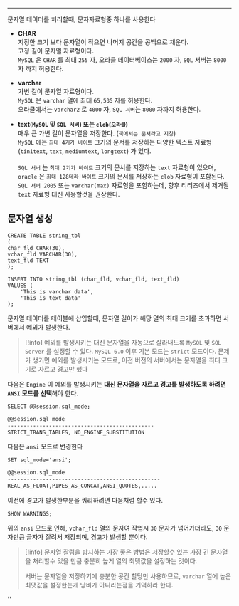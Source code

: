 
---

문자열 데이터를 처리할때, 문자자료형중 하나를 사용한다

- **CHAR**<br>지정한 크기 보다 문자열이 작으면 나머지 공간을 공백으로 채운다.<br>고정 길이 문자열 자료형이다.<br>`MySQL` 은 `CHAR` 를 최대 `255` 자, 오라클 데이터베이스는 `2000` 자, `SQL` 서버는 `8000` 자 까지 허용한다.

- **varchar**<br>가변 길이 문자열 자료형이다.<br>`MySQL` 은 `varchar` 열에 최대 `65,535` 자를 허용한다.<br>오라클에서는 `varchar2` 로 `4000` 자, `SQL 서버`는 `8000` 자까지 허용한다.

- **text(`MySQL`  및 `SQL 서버`) 또는 `clob`(`오라클`)**<br>매우 큰 가변 길이 문자열을 저장한다. (`책에서는 문서라고 지칭`)<br>`MySQL` 에는 `최대 4기가 바이트` 크기의 문서를 저장하는 다양한 텍스트 자료형(`tinitext`, `text`, `mediumtext`, `longtext`) 가 있다.<br><br>`SQL 서버` 는 `최대 2기가 바이트` 크기의 문서를 저장하는 `text`  자료형이 있으며, `oracle` 은 `최대 128테라 바이트` 크기의 문서를 저장하는 `clob` 자료형이 포함된다.<br>`SQL 서버 2005` 또는 `varchar(max)` 자료형을 포함하는데, 향후 리리즈에서 제거될 `text` 자료형 대신 사용할것을 권장한다. 

## 문자열 생성

```mysql
CREATE TABLE string_tbl
(
char_fld CHAR(30),
vchar_fld VARCHAR(30),
text_fld TEXT
);
```

```mysql
INSERT INTO string_tbl (char_fld, vchar_fld, text_fld)
VALUES (
	'This is varchar data',
	'This is text data'
);
```

문자열 데이터를 테이블에 삽입할때, 문자열 길이가 해당 열의 최대 크기를 초과하면 서버에서 예외가 발생한다.

>[!info] 예외를 발생시키는 대신 문자열을 자동으로 잘라내도록 `MySQL` 및 `SQL Server` 를 설정할 수 있다.
`MySQL 6.0` 이후 기본 모드는 `strict` 모드이다.
문제가 생기면 예외를 발생시키는 모드로, 이전 버전의 서버에서는 문자열을 최대 크기로 자르고 경고만 했다

다음은 `Engine` 이 예외를 발생시키는 **대신 문자열을 자르고 경고를 발생하도록 하려면 `ANSI` 모드를 선택**해야 한다.

```mysql
SELECT @@session.sql_mode;
```

```sh
@@session.sql_mode                        
----------------------------------------------
STRICT_TRANS_TABLES, NO_ENGINE_SUBSTITUTION
```

다음은 `ansi` 모드로 변경한다

```mysql
SET sql_mode='ansi';
```

```sh
@@session.sql_mode                        
------------------------------------------------
REAL_AS_FLOAT,PIPES_AS_CONCAT,ANSI_QUOTES,.....
```

이전에 경고가 발생한부분을 쿼리하려면 다음처럼 할수 있다.

```mysql
SHOW WARNINGS;
```

위의 `ansi` 모드로 인해, `vchar_fld` 열의 문자여 작업시 `30` 문자가 넘어가더라도, `30` 문자만큼 글자가 잘려서 저장되며, 경고가 발생할 뿐이다.

>[!info] 문자열 잘림을 방지하는 가장 좋은 방법은 저장할수 있는 가장 긴 문자열을 처리할수 있을 만큼 충분히 높게 열의 최댓값을 설정하는 것이다.
>
>서버는 문자열을 저장하기에 충분한 공간 할당만 사용하므로, `varchar` 열에 높은 최댓값을 설정한는게 낭비가 아니라는점을 기억하라 한다.

''




